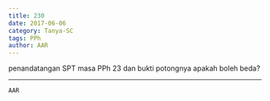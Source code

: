 ```yaml
---
title: 230
date: 2017-06-06
category: Tanya-SC
tags: PPh
author: AAR
---
```


penandatangan SPT masa PPh 23 dan bukti potongnya apakah boleh beda?

---



`AAR`
